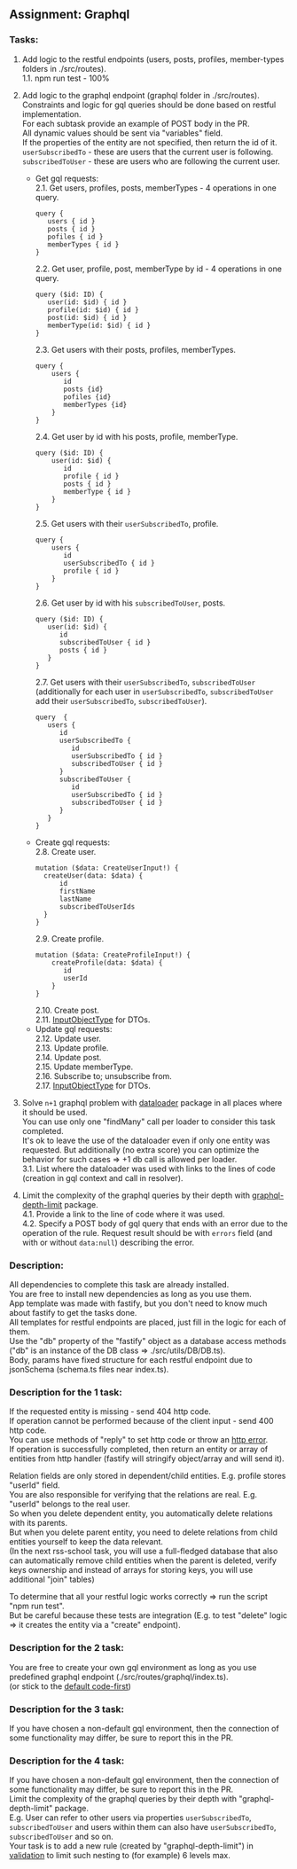 ## Assignment: Graphql

### Tasks:

1. Add logic to the restful endpoints (users, posts, profiles, member-types folders in ./src/routes).  
   1.1. npm run test - 100%
2. Add logic to the graphql endpoint (graphql folder in ./src/routes).  
    Constraints and logic for gql queries should be done based on restful implementation.  
    For each subtask provide an example of POST body in the PR.  
    All dynamic values should be sent via "variables" field.  
    If the properties of the entity are not specified, then return the id of it.  
    `userSubscribedTo` - these are users that the current user is following.  
    `subscribedToUser` - these are users who are following the current user.

   - Get gql requests:  
      2.1. Get users, profiles, posts, memberTypes - 4 operations in one query.  
      ```
      query { 
         users { id }
         posts { id }
         pofiles { id }
         memberTypes { id }
      }
      ```
     2.2. Get user, profile, post, memberType by id - 4 operations in one query.
     ```
     query ($id: ID) {
        user(id: $id) { id }
        profile(id: $id) { id }
        post(id: $id) { id }
        memberType(id: $id) { id }
     }
      ```
     2.3. Get users with their posts, profiles, memberTypes.
     ```
     query { 
         users { 
            id 
            posts {id}
            pofiles {id}
            memberTypes {id}
         }  
     }
     ```
     2.4. Get user by id with his posts, profile, memberType.
     ```
     query ($id: ID) {
         user(id: $id) { 
            id 
            profile { id }
            posts { id }
            memberType { id }
         }
     }
     ```
     2.5. Get users with their `userSubscribedTo`, profile.
     ```    
     query {
         users { 
            id
            userSubscribedTo { id }
            profile { id }             
         }
     }
     ```  
      2.6. Get user by id with his `subscribedToUser`, posts.
      ```    
     query ($id: ID) {
         user(id: $id) { 
            id
            subscribedToUser { id }
            posts { id }             
         }
     }
     ``` 
      2.7. Get users with their `userSubscribedTo`, `subscribedToUser` (additionally for each user in `userSubscribedTo`, `subscribedToUser` add their `userSubscribedTo`, `subscribedToUser`).
      ```    
     query  {
         users { 
            id
            userSubscribedTo { 
               id 
               userSubscribedTo { id }
               subscribedToUser { id }
            }
            subscribedToUser { 
               id 
               userSubscribedTo { id }
               subscribedToUser { id }
            }           
         }
     }
     ``` 
   - Create gql requests:  
     2.8. Create user. 
      ```    
     mutation ($data: CreateUserInput!) {
        createUser(data: $data) {
            id
            firstName
            lastName
            subscribedToUserIds
        }
     }
     ```  
     2.9. Create profile. 
     ```
     mutation ($data: CreateProfileInput!) {
         createProfile(data: $data) {
            id
            userId
         }
     } 
     ```
     2.10. Create post.  
     2.11. [InputObjectType](https://graphql.org/graphql-js/type/#graphqlinputobjecttype) for DTOs.
   - Update gql requests:  
     2.12. Update user.  
     2.13. Update profile.  
     2.14. Update post.  
     2.15. Update memberType.  
     2.16. Subscribe to; unsubscribe from.  
     2.17. [InputObjectType](https://graphql.org/graphql-js/type/#graphqlinputobjecttype) for DTOs.

3. Solve `n+1` graphql problem with [dataloader](https://www.npmjs.com/package/dataloader) package in all places where it should be used.  
   You can use only one "findMany" call per loader to consider this task completed.  
   It's ok to leave the use of the dataloader even if only one entity was requested. But additionally (no extra score) you can optimize the behavior for such cases => +1 db call is allowed per loader.  
   3.1. List where the dataloader was used with links to the lines of code (creation in gql context and call in resolver).
4. Limit the complexity of the graphql queries by their depth with [graphql-depth-limit](https://www.npmjs.com/package/graphql-depth-limit) package.  
   4.1. Provide a link to the line of code where it was used.  
   4.2. Specify a POST body of gql query that ends with an error due to the operation of the rule. Request result should be with `errors` field (and with or without `data:null`) describing the error.

### Description:

All dependencies to complete this task are already installed.  
You are free to install new dependencies as long as you use them.  
App template was made with fastify, but you don't need to know much about fastify to get the tasks done.  
All templates for restful endpoints are placed, just fill in the logic for each of them.  
Use the "db" property of the "fastify" object as a database access methods ("db" is an instance of the DB class => ./src/utils/DB/DB.ts).  
Body, params have fixed structure for each restful endpoint due to jsonSchema (schema.ts files near index.ts).

### Description for the 1 task:

If the requested entity is missing - send 404 http code.  
If operation cannot be performed because of the client input - send 400 http code.  
You can use methods of "reply" to set http code or throw an [http error](https://github.com/fastify/fastify-sensible#fastifyhttperrors).  
If operation is successfully completed, then return an entity or array of entities from http handler (fastify will stringify object/array and will send it).

Relation fields are only stored in dependent/child entities. E.g. profile stores "userId" field.  
You are also responsible for verifying that the relations are real. E.g. "userId" belongs to the real user.  
So when you delete dependent entity, you automatically delete relations with its parents.  
But when you delete parent entity, you need to delete relations from child entities yourself to keep the data relevant.  
(In the next rss-school task, you will use a full-fledged database that also can automatically remove child entities when the parent is deleted, verify keys ownership and instead of arrays for storing keys, you will use additional "join" tables)

To determine that all your restful logic works correctly => run the script "npm run test".  
But be careful because these tests are integration (E.g. to test "delete" logic => it creates the entity via a "create" endpoint).

### Description for the 2 task:

You are free to create your own gql environment as long as you use predefined graphql endpoint (./src/routes/graphql/index.ts).  
(or stick to the [default code-first](https://github.dev/graphql/graphql-js/blob/ffa18e9de0ae630d7e5f264f72c94d497c70016b/src/__tests__/starWarsSchema.ts))

### Description for the 3 task:

If you have chosen a non-default gql environment, then the connection of some functionality may differ, be sure to report this in the PR.

### Description for the 4 task:

If you have chosen a non-default gql environment, then the connection of some functionality may differ, be sure to report this in the PR.  
Limit the complexity of the graphql queries by their depth with "graphql-depth-limit" package.  
E.g. User can refer to other users via properties `userSubscribedTo`, `subscribedToUser` and users within them can also have `userSubscribedTo`, `subscribedToUser` and so on.  
Your task is to add a new rule (created by "graphql-depth-limit") in [validation](https://graphql.org/graphql-js/validation/) to limit such nesting to (for example) 6 levels max.
